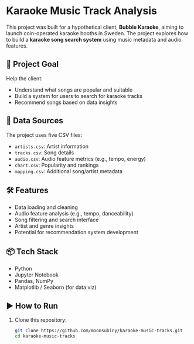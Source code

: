 # Karaoke Music Track Analysis
This project was built for a hypothetical client, **Bubble Karaoke**, aiming to launch coin-operated karaoke booths in Sweden. The project explores how to build a **karaoke song search system** using music metadata and audio features.

## 🎯 Project Goal

Help the client:
- Understand what songs are popular and suitable
- Build a system for users to search for karaoke tracks
- Recommend songs based on data insights

## 📁 Data Sources

The project uses five CSV files:
- `artists.csv`: Artist information
- `tracks.csv`: Song details
- `audio.csv`: Audio feature metrics (e.g., tempo, energy)
- `chart.csv`: Popularity and rankings
- `mapping.csv`: Additional song/artist metadata

## 🛠️ Features

- Data loading and cleaning
- Audio feature analysis (e.g., tempo, danceability)
- Song filtering and search interface
- Artist and genre insights
- Potential for recommendation system development

## 📦 Tech Stack

- Python
- Jupyter Notebook
- Pandas, NumPy
- Matplotlib / Seaborn (for data viz)

## ▶️ How to Run

1. Clone this repository:
   ```bash
   git clone https://github.com/moonsubiny/karaoke-music-tracks.git
   cd karaoke-music-tracks
